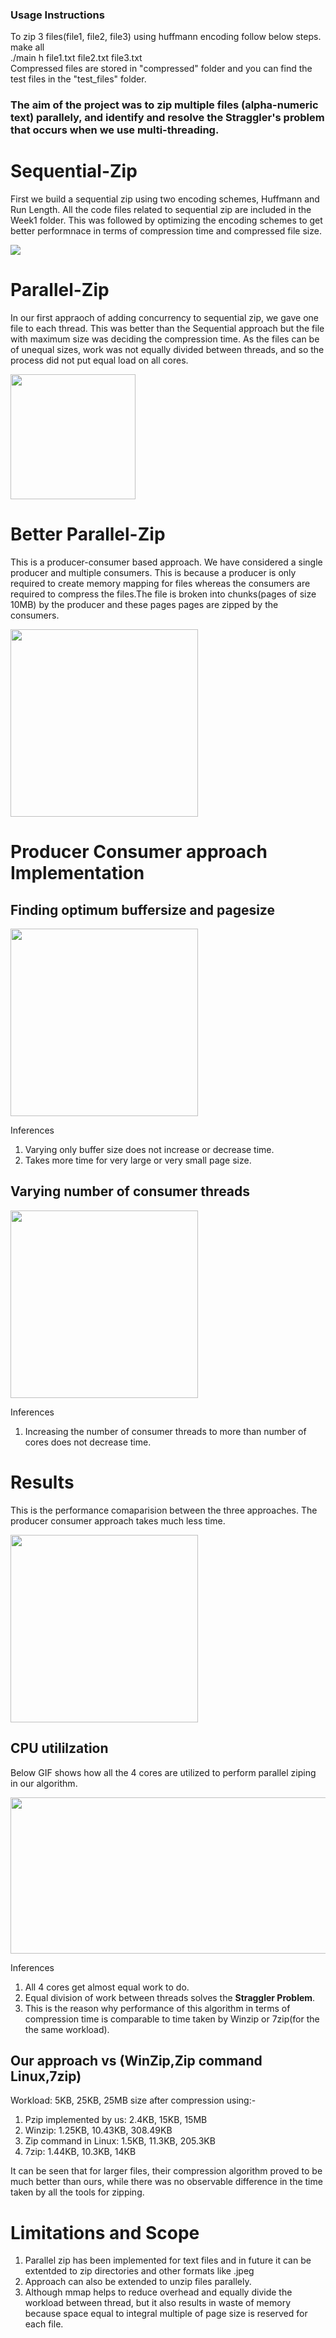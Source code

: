 ### Usage Instructions


To zip 3 files(file1, file2, file3) using huffmann encoding follow below steps.
</br>
make all
</br>
./main h file1.txt file2.txt file3.txt
</br>
Compressed files are stored in "compressed" folder and you can find the test files in the "test_files" folder.

### The aim of the project was to zip multiple files (alpha-numeric text) parallely, and identify and resolve the Straggler's problem that occurs when we use multi-threading.
# Sequential-Zip
First we build a sequential zip using two encoding schemes, Huffmann and Run Length. All the code files related to sequential zip are included in the Week1 folder. 
This was followed by optimizing the encoding schemes to get better performnace in terms of compression time and compressed file size.

<img src="https://drive.google.com/uc?export=view&id=1BKiDVV7WW3lvMr8sCtwONoIEyRCnLjhc" >

# Parallel-Zip
In our first appraoch of adding concurrency to sequential zip, we gave one file to each thread. This was better than the Sequential approach but the file with maximum size was deciding the compression time. As the files can be of unequal sizes, work was not equally divided between threads, and so the process did not put equal load on all cores.

<img src="https://drive.google.com/uc?export=view&id=1OCBYqB6Gz7mM2IbEgnY6NDqGSLH6Fn_S" height="200">

# Better Parallel-Zip
This is a producer-consumer based approach. We have considered a single producer and multiple consumers. This is because a producer is only required to create memory mapping for files whereas the consumers are required to compress the files.The file is broken into chunks(pages of size 10MB) by the producer and these pages pages are zipped by the consumers.

<img src="https://drive.google.com/uc?export=view&id=1sJVWQPRXGkyDXMQ6nMWxvZgc9crkPzn4" height="300" >

# Producer Consumer approach Implementation 
## Finding optimum buffersize and pagesize

<img src="https://drive.google.com/uc?export=view&id=1mayJU4FXhwkSMCmghPzzBTaHiXLrjuo3" height="300" >

Inferences
1. Varying only buffer size does not increase or decrease time.
2. Takes more time for very large or very small page size.

## Varying number of consumer threads

<img src="https://drive.google.com/uc?export=view&id=1dnbvZTK75g4J5syXFcjGx0uf8C10NcC9" height="300" >

Inferences
1. Increasing the number of consumer threads to more than number of cores does not decrease time. 


# Results
This is the performance comaparision between the three approaches. The producer consumer approach takes much less time.

<img src="https://drive.google.com/uc?export=view&id=1AXYSHSz5EwBV5i4TRODA5u_EhnX_tkCB" height="300" >

## CPU utililzation
Below GIF shows how all the 4 cores are utilized to perform parallel ziping in our algorithm. 

<img src="https://drive.google.com/uc?export=view&id=1Syt7VQN33AaM5-ugVnelJMxO8dWQ4g4x" height="250" width="800">

Inferences
1. All 4 cores get almost equal work to do.
2. Equal division of work between threads solves the <b>Straggler Problem</b>.
3. This is the reason why performance of this algorithm in terms of compression time is comparable to time taken by Winzip or 7zip(for the the same workload).

## Our approach vs (WinZip,Zip command Linux,7zip)
Workload: 5KB, 25KB, 25MB
size after compression using:-
1. Pzip implemented by us: 2.4KB, 15KB, 15MB
2. Winzip: 1.25KB, 10.43KB, 308.49KB
3. Zip command in Linux: 1.5KB, 11.3KB, 205.3KB
4. 7zip: 1.44KB, 10.3KB, 14KB

It can be seen that for larger files, their compression algorithm proved to be much better than ours, while there was no observable difference in the time taken by all the tools for zipping.

# Limitations and Scope
1. Parallel zip has been implemented for text files and in future it can be extentded to zip directories and other formats like .jpeg</br>
2. Approach can also be extended to unzip files parallely.</br>
3. Although mmap helps to reduce overhead and equally divide the workload between thread, but it also results in waste of memory because space equal to integral multiple of page size is reserved for each file.
